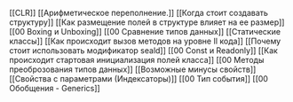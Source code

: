 [[CLR]]
[[Арифметическое переполнение.]]
[[Когда стоит создавать структуру]]
[[Как размещение полей в структуре влияет на ее размер]]
[[00 Boxing и Unboxing]]
[[00 Сравнение типов данных]]
[[Статические классы]]
[[Как происходит вызов методов на уровне Il кода]]
[[Почему стоит использовать модификатор seald]]
[[00 Const и Readonly]]
[[Как происходит стартовая инициализация полей класса]]
[[00 Методы преоброзования типов данных]]
[[Возможные минусы свойств]]
[[Свойства с параметрами (Индексаторы)]]
[[00 Тип события]]
[[00 Обобщения - Generics]]